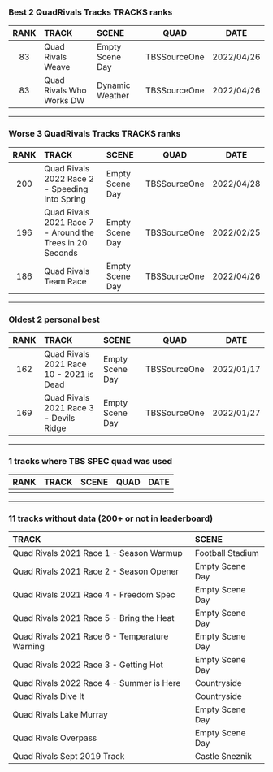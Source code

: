 ### Best 2 QuadRivals Tracks TRACKS ranks
|RANK|TRACK|SCENE|QUAD|DATE|
|:---:|:---|:---|:---:|:---:|
|83|Quad Rivals Weave|Empty Scene Day|TBSSourceOne|2022/04/26|
|83|Quad Rivals Who Works DW|Dynamic Weather|TBSSourceOne|2022/04/26|
---
### Worse 3 QuadRivals Tracks TRACKS ranks
|RANK|TRACK|SCENE|QUAD|DATE|
|:---:|:---|:---|:---:|:---:|
|200|Quad Rivals 2022 Race 2 - Speeding Into Spring|Empty Scene Day|TBSSourceOne|2022/04/28|
|196|Quad Rivals 2021 Race 7 - Around the Trees in 20 Seconds|Empty Scene Day|TBSSourceOne|2022/02/25|
|186|Quad Rivals Team Race|Empty Scene Day|TBSSourceOne|2022/04/26|
---
### Oldest 2 personal best
|RANK|TRACK|SCENE|QUAD|DATE|
|:---:|:---|:---|:---:|:---:|
|162|Quad Rivals 2021 Race 10 - 2021 is Dead|Empty Scene Day|TBSSourceOne|2022/01/17|
|169|Quad Rivals 2021 Race 3 - Devils Ridge|Empty Scene Day|TBSSourceOne|2022/01/27|
---
### 1 tracks where TBS SPEC quad was used
|RANK|TRACK|SCENE|QUAD|DATE|
|:---:|:---|:---|:---:|:---:|
||||||
---
### 11 tracks without data (200+ or not in leaderboard)
|TRACK|SCENE|
|:---|:---|
|Quad Rivals 2021 Race 1 - Season Warmup|Football Stadium|
|Quad Rivals 2021 Race 2 - Season Opener|Empty Scene Day|
|Quad Rivals 2021 Race 4 - Freedom Spec|Empty Scene Day|
|Quad Rivals 2021 Race 5 - Bring the Heat|Empty Scene Day|
|Quad Rivals 2021 Race 6 - Temperature Warning|Empty Scene Day|
|Quad Rivals 2022 Race 3 - Getting Hot|Empty Scene Day|
|Quad Rivals 2022 Race 4 - Summer is Here|Countryside|
|Quad Rivals Dive It|Countryside|
|Quad Rivals Lake Murray|Empty Scene Day|
|Quad Rivals Overpass|Empty Scene Day|
|Quad Rivals Sept 2019 Track|Castle Sneznik|
